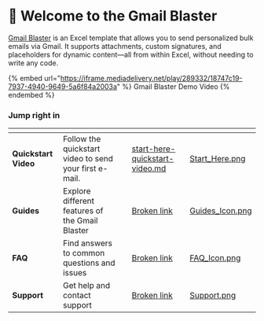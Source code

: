 # 👋 Welcome to the Gmail Blaster

[Gmail Blaster](https://pythonandvba.com/gmail-excel-blaste) is an Excel template that allows you to send personalized bulk emails via Gmail. It supports attachments, custom signatures, and placeholders for dynamic content—all from within Excel, without needing to write any code.

{% embed url="https://iframe.mediadelivery.net/play/289332/18747c19-7937-4940-9649-5a6f84a2003a" %}
Gmail Blaster Demo Video
{% endembed %}



### Jump right in

<table data-view="cards"><thead><tr><th></th><th></th><th></th><th data-hidden data-card-target data-type="content-ref"></th><th data-hidden data-card-cover data-type="files"></th></tr></thead><tbody><tr><td><strong>Quickstart Video</strong></td><td>Follow the quickstart video to send your first e-mail.</td><td></td><td><a href="start-here-quickstart-video.md">start-here-quickstart-video.md</a></td><td><a href=".gitbook/assets/Start_Here.png">Start_Here.png</a></td></tr><tr><td><strong>Guides</strong></td><td>Explore different features of the Gmail Blaster</td><td></td><td><a href="broken-reference">Broken link</a></td><td><a href=".gitbook/assets/Guides_Icon.png">Guides_Icon.png</a></td></tr><tr><td><strong>FAQ</strong></td><td>Find answers to common questions and issues</td><td></td><td><a href="broken-reference">Broken link</a></td><td><a href=".gitbook/assets/FAQ_Icon.png">FAQ_Icon.png</a></td></tr><tr><td><strong>Support</strong></td><td>Get help and contact support</td><td></td><td><a href="broken-reference">Broken link</a></td><td><a href=".gitbook/assets/Support.png">Support.png</a></td></tr></tbody></table>
